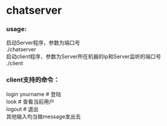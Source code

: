 chatserver
==========
### usage:
启动Server程序，参数为端口号  
./chatserver <port>  
启动client程序，参数为Server所在机器的ip和Server监听的端口号  
./client <ip> <port>
    
### client支持的命令：
login yourname # 登陆  
look  # 查看当前用户  
logout # 退出  
其他输入均当做message发出去  
